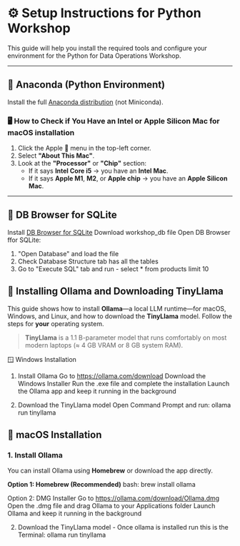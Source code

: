 # ⚙️ Setup Instructions for Python Workshop

This guide will help you install the required tools and configure your environment for the Python for Data Operations Workshop.

---

## 🐍 Anaconda (Python Environment)

Install the full [Anaconda distribution](https://www.anaconda.com/download/success) (not Miniconda).

### 🖥️ How to Check if You Have an Intel or Apple Silicon Mac for macOS installation

1. Click the Apple  menu in the top-left corner.  
2. Select **"About This Mac"**.  
3. Look at the **"Processor"** or **"Chip"** section:  
   - If it says **Intel Core i5** → you have an **Intel Mac**.  
   - If it says **Apple M1**, **M2**, or **Apple chip** → you have an **Apple Silicon Mac**.

---

## 🔌 DB Browser for SQLite
Install [DB Browser for SQLite](https://sqlitebrowser.org/dl/)
Download workshop_db file
Open DB Browser ffor SQLite:
1. "Open Database" and load the file
2. Check Database Structure tab has all the tables
3. Go to "Execute SQL" tab and run - select * from products limit 10







## 🦙 Installing **Ollama** and Downloading **TinyLlama**

This guide shows how to install **Ollama**—a local LLM runtime—for macOS, Windows, and Linux, and how to download the **TinyLlama** model. Follow the steps for **your** operating system.

> **TinyLlama** is a 1.1 B-parameter model that runs comfortably on most modern laptops (≈ 4 GB VRAM or 8 GB system RAM).

🪟 Windows Installation
1. Install Ollama
Go to https://ollama.com/download
Download the Windows Installer
Run the .exe file and complete the installation
Launch the Ollama app and keep it running in the background

2. Download the TinyLlama model
Open Command Prompt and run: ollama run tinyllama

## 🍎 macOS Installation

### 1. Install Ollama

You can install Ollama using **Homebrew** or download the app directly.

**Option 1: Homebrew (Recommended)**
bash: brew install ollama

Option 2: DMG Installer
Go to https://ollama.com/download/Ollama.dmg
Open the .dmg file and drag Ollama to your Applications folder
Launch Ollama and keep it running in the background

2. Download the TinyLlama model -
   Once ollama is installed run this is the Terminal: ollama run tinyllama





